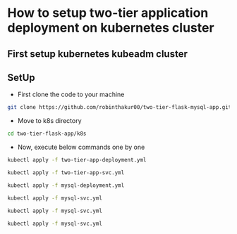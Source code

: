 # How to setup two-tier application deployment on kubernetes cluster

## First setup kubernetes kubeadm cluster

## SetUp

- First clone the code to your machine

```bash
git clone https://github.com/robinthakur00/two-tier-flask-mysql-app.git
```

- Move to k8s directory

```bash
cd two-tier-flask-app/k8s
```

- Now, execute below commands one by one

```bash
kubectl apply -f two-tier-app-deployment.yml
```

```bash
kubectl apply -f two-tier-app-svc.yml
```

```bash
kubectl apply -f mysql-deployment.yml
```

```bash
kubectl apply -f mysql-svc.yml
```

```bash
kubectl apply -f mysql-svc.yml
```

```bash
kubectl apply -f mysql-svc.yml
```
